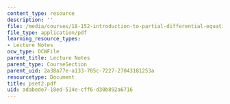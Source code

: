 ```yaml
---
content_type: resource
description: ''
file: /media/courses/18-152-introduction-to-partial-differential-equations-fall-2005/adabede718ed514ecff6d30b892a6716_pset2.pdf
file_type: application/pdf
learning_resource_types:
- Lecture Notes
ocw_type: OCWFile
parent_title: Lecture Notes
parent_type: CourseSection
parent_uid: 2a38a77e-a133-705c-7227-27043181253a
resourcetype: Document
title: pset2.pdf
uid: adabede7-18ed-514e-cff6-d30b892a6716
---
```

